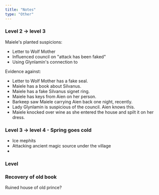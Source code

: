 ```yaml
---
title: "Notes"
type: "Other"
---
```


### Level 2 -> level 3

Maiele's planted suspicions:
 - Letter to Wolf Mother
 - Influenced council on "attack has been faked"
 - Using Glynlamin's connection to 

Evidence against:
 - Letter to Wolf Mother has a fake seal.
 - Maiele has a book about Silvanus.
 - Maiele has a fake Silvanus signet ring.
 - Maiele has keys from Aien on her person.
 - Barkeep saw Maiele carrying Aien back one night, recently.
 - Lady Glynlamin is suspicious of the council. Aien knows this.
 - Maiele knocked over wine as she entered the house and spilt it on
   her dress.


### Level 3 -> level 4 - Spring goes cold

- Ice mephits
- Attacking ancient magic source under the village
-

### Level

### Recovery of old book

Ruined house of old prince?
